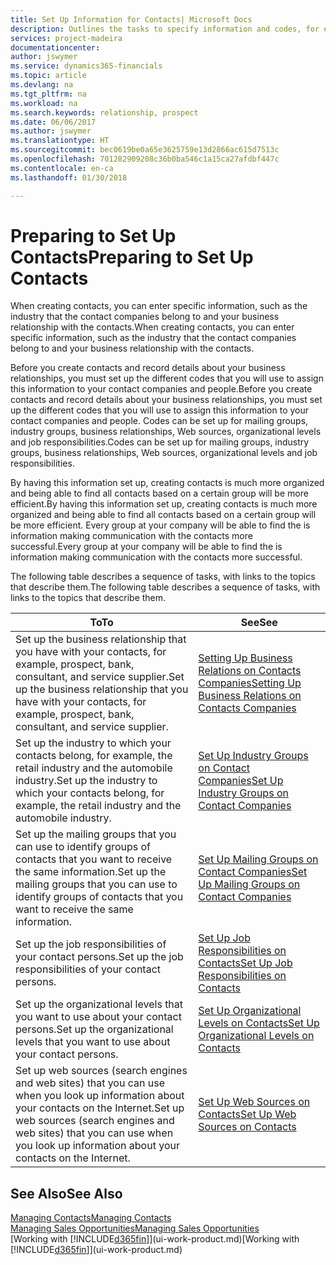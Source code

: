 ```yaml
---
title: Set Up Information for Contacts| Microsoft Docs
description: Outlines the tasks to specify information and codes, for example, about industry groups and business relationships, before you set up contacts.
services: project-madeira
documentationcenter: 
author: jswymer
ms.service: dynamics365-financials
ms.topic: article
ms.devlang: na
ms.tgt_pltfrm: na
ms.workload: na
ms.search.keywords: relationship, prospect
ms.date: 06/06/2017
ms.author: jswymer
ms.translationtype: HT
ms.sourcegitcommit: bec0619be0a65e3625759e13d2866ac615d7513c
ms.openlocfilehash: 701282909208c36b0ba546c1a15ca27afdbf447c
ms.contentlocale: en-ca
ms.lasthandoff: 01/30/2018

---
```

# <a name="preparing-to-set-up-contacts"></a><span data-ttu-id="4c071-103">Preparing to Set Up Contacts</span><span class="sxs-lookup"><span data-stu-id="4c071-103">Preparing to Set Up Contacts</span></span>
<span data-ttu-id="4c071-104">When creating contacts, you can enter specific information, such as the industry that the contact companies belong to and your business relationship with the contacts.</span><span class="sxs-lookup"><span data-stu-id="4c071-104">When creating contacts, you can enter specific information, such as the industry that the contact companies belong to and your business relationship with the contacts.</span></span>

<span data-ttu-id="4c071-105">Before you create contacts and record details about your business relationships, you must set up the different codes that you will use to assign this information to your contact companies and people.</span><span class="sxs-lookup"><span data-stu-id="4c071-105">Before you create contacts and record details about your business relationships, you must set up the different codes that you will use to assign this information to your contact companies and people.</span></span> <span data-ttu-id="4c071-106">Codes can be set up for mailing groups, industry groups, business relationships, Web sources, organizational levels and job responsibilities.</span><span class="sxs-lookup"><span data-stu-id="4c071-106">Codes can be set up for mailing groups, industry groups, business relationships, Web sources, organizational levels and job responsibilities.</span></span>

<span data-ttu-id="4c071-107">By having this information set up, creating contacts is much more organized and being able to find all contacts based on a certain group will be more efficient.</span><span class="sxs-lookup"><span data-stu-id="4c071-107">By having this information set up, creating contacts is much more organized and being able to find all contacts based on a certain group will be more efficient.</span></span> <span data-ttu-id="4c071-108">Every group at your company will be able to find the is information making communication with the contacts more successful.</span><span class="sxs-lookup"><span data-stu-id="4c071-108">Every group at your company will be able to find the is information making communication with the contacts more successful.</span></span>

<span data-ttu-id="4c071-109">The following table describes a sequence of tasks, with links to the topics that describe them.</span><span class="sxs-lookup"><span data-stu-id="4c071-109">The following table describes a sequence of tasks, with links to the topics that describe them.</span></span> 

| <span data-ttu-id="4c071-110">To</span><span class="sxs-lookup"><span data-stu-id="4c071-110">To</span></span> | <span data-ttu-id="4c071-111">See</span><span class="sxs-lookup"><span data-stu-id="4c071-111">See</span></span> |
| --- | --- |
| <span data-ttu-id="4c071-112">Set up the business relationship that you have with your contacts, for example, prospect, bank, consultant, and service supplier.</span><span class="sxs-lookup"><span data-stu-id="4c071-112">Set up the business relationship that you have with your contacts, for example, prospect, bank, consultant, and service supplier.</span></span> |[<span data-ttu-id="4c071-113">Setting Up Business Relations on Contacts Companies</span><span class="sxs-lookup"><span data-stu-id="4c071-113">Setting Up Business Relations on Contacts Companies</span></span>](marketing-business-relations.md) |
| <span data-ttu-id="4c071-114">Set up the industry to which your contacts belong, for example, the retail industry and the automobile industry.</span><span class="sxs-lookup"><span data-stu-id="4c071-114">Set up the industry to which your contacts belong, for example, the retail industry and the automobile industry.</span></span> |[<span data-ttu-id="4c071-115">Set Up Industry Groups on Contact Companies</span><span class="sxs-lookup"><span data-stu-id="4c071-115">Set Up Industry Groups on Contact Companies</span></span>](marketing-industry-groups.md) |
| <span data-ttu-id="4c071-116">Set up the mailing groups that you can use to identify groups of contacts that you want to receive the same information.</span><span class="sxs-lookup"><span data-stu-id="4c071-116">Set up the mailing groups that you can use to identify groups of contacts that you want to receive the same information.</span></span> |[<span data-ttu-id="4c071-117">Set Up Mailing Groups on Contact Companies</span><span class="sxs-lookup"><span data-stu-id="4c071-117">Set Up Mailing Groups on Contact Companies</span></span>](marketing-mailing-groups.md) |
| <span data-ttu-id="4c071-118">Set up the job responsibilities of your contact persons.</span><span class="sxs-lookup"><span data-stu-id="4c071-118">Set up the job responsibilities of your contact persons.</span></span> |[<span data-ttu-id="4c071-119">Set Up Job Responsibilities on Contacts</span><span class="sxs-lookup"><span data-stu-id="4c071-119">Set Up Job Responsibilities on Contacts</span></span>](marketing-job-responsibilities.md) |
| <span data-ttu-id="4c071-120">Set up the organizational levels that you want to use about your contact persons.</span><span class="sxs-lookup"><span data-stu-id="4c071-120">Set up the organizational levels that you want to use about your contact persons.</span></span> |[<span data-ttu-id="4c071-121">Set Up Organizational Levels on Contacts</span><span class="sxs-lookup"><span data-stu-id="4c071-121">Set Up Organizational Levels on Contacts</span></span>](marketing-organizational-levels.md) |
| <span data-ttu-id="4c071-122">Set up web sources (search engines and web sites) that you can use when you look up information about your contacts on the Internet.</span><span class="sxs-lookup"><span data-stu-id="4c071-122">Set up web sources (search engines and web sites) that you can use when you look up information about your contacts on the Internet.</span></span> |[<span data-ttu-id="4c071-123">Set Up Web Sources on Contacts</span><span class="sxs-lookup"><span data-stu-id="4c071-123">Set Up Web Sources on Contacts</span></span>](marketing-web-sources.md) |

## <a name="see-also"></a><span data-ttu-id="4c071-124">See Also</span><span class="sxs-lookup"><span data-stu-id="4c071-124">See Also</span></span>
[<span data-ttu-id="4c071-125">Managing Contacts</span><span class="sxs-lookup"><span data-stu-id="4c071-125">Managing Contacts</span></span>](marketing-contacts.md)  
[<span data-ttu-id="4c071-126">Managing Sales Opportunities</span><span class="sxs-lookup"><span data-stu-id="4c071-126">Managing Sales Opportunities</span></span>](marketing-manage-sales-opportunities.md)  
<span data-ttu-id="4c071-127">[Working with [!INCLUDE[d365fin](includes/d365fin_md.md)]](ui-work-product.md)</span><span class="sxs-lookup"><span data-stu-id="4c071-127">[Working with [!INCLUDE[d365fin](includes/d365fin_md.md)]](ui-work-product.md)</span></span>

